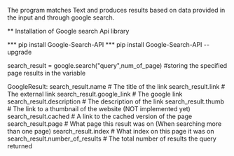 The program matches Text and produces results based on data provided in the input and through google search.


** Installation of Google search Api library

*** pip install Google-Search-API
*** pip install Google-Search-API --upgrade

search_result = google.search("query",num_of_page) #storing the specified page results in the variable

GoogleResult:
    search_result.name # The title of the link
    search_result.link # The external link
    search_result.google_link # The google link
    search_result.description # The description of the link
    search_result.thumb # The link to a thumbnail of the website (NOT implemented yet)
    search_result.cached # A link to the cached version of the page
    search_result.page # What page this result was on (When searching more than one page)
    search_result.index # What index on this page it was on
    search_result.number_of_results # The total number of results the query returned

